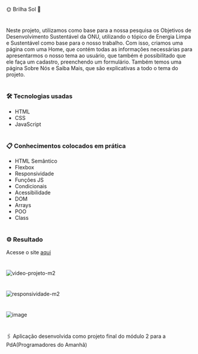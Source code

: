 🌞 Brilha Sol 🚀

#
Neste projeto, utilizamos como base para a nossa pesquisa os  Objetivos de Desenvolvimento Sustentável da ONU, utilizando o tópico de Energia Limpa e Sustentável como base para o nosso trabalho.
Com isso, criamos uma página com uma Home, que contém todas as informações necessárias para apresentarmos o nosso tema ao usuário, que também é possibilitado que ele faça um cadastro, preenchendo um formulário. Também temos uma página Sobre Nós e Saiba Mais, que são explicativas a todo o tema do projeto.
#

### 🛠️ Tecnologias usadas

- HTML
- CSS
- JavaScript
#

### 📋 Conhecimentos colocados em prática

- HTML Semântico
- Flexbox
- Responsividade 
- Funções JS
- Condicionais
- Acessibilidade
- DOM
- Arrays
- POO
- Class
#

### ⚙️ Resultado

Acesse o site [aqui](https://anacamorims.github.io/projeto-final-m2/)

#

![video-projeto-m2](https://github.com/anacamorims/projeto-final-m2/assets/132526900/3ff1862f-f56c-4297-87bb-4893ec53e990)

#

![responsividade-m2](https://github.com/anacamorims/projeto-final-m2/assets/132526900/8d6fb026-d281-406a-9931-bee7c2b45463)

#

![image](https://github.com/anacamorims/projeto-final-m2/assets/132526900/4a21536f-1453-46d2-8346-acae310ebded)


#
🖇️ Aplicação desenvolvida como projeto final do módulo 2 para a PdA(Programadores do Amanhã)  


